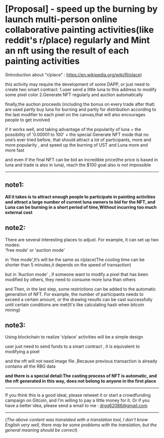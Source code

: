 
# [Proposal] - speed up the burning by launch multi-person online collaborative painting activities(like reddit's r/place) regularly and Mint an nft using the result of each painting activities

(Introduction about "r/place" : https://en.wikipedia.org/wiki/R/place)

this activity may require the development of some DAPP,
or just need to create two smart contract:
1.user send a little luna to this address to modify some pixel color
2.Generate NFT regularly and auction automatically


finally,the auction proceeds (including the bonus on every trade after that) are used partly buy luna for burning and partly for distribution according to the last modifier to each pixel on the canvas,that will also encourages people to get involved


if it works well, and taking advantage of the popularity of luna + the possibility of '0.00001 to 100' + the special Generate NFT mode that no one’s ever tried before, 
that should attract a lot of participants, more and more popularity , and speed up the burning of UST and Luna more and more fast

and even if the final NFT can be bid an incredible price(the price is based in luna and trade is also in luna),
reach the $100 goal also is not impossible


------------------------------------------------------------------------------------------------------------------------------------------

## note1:

**All it takes is to attract enough people to participate in painting activities and attract a large number of current luna owners to bid for the NFT, and Luna can be burning in a short period of time,Without incurring too much external cost**



## note2:

There are several interesting places to adjust. 
For example, it can set up two modes:  
'free mode' or 'auction mode'

in 'free mode',It’s will be the same as r/place(The cooling time can be shorter than 5 minutes,it depends on the speed of transaction)

but in 'Auction mode' , if someone want to modify a pixel that has been modified by others, they need to consume more luna than others

and Then, in the last step, some restrictions can be added to the automatic generation of NFT. For example, the number of participants needs to exceed a certain amount, or the drawing results can be cast successfully until certain conditions are met(It's like calculating hash when bitcoin mining)



## note3:

Using blockchain to realize 'r/place' activities will be a simple design

user just need to send funds to a smart contract , it is equivalent to modifying a pixel

and the nft will not need image file ,Because previous transaction is already contains all the RBG data

**and there is a special detail:The casting process of NFT is automatic, and the nft generated in this way, does not belong to anyone in the first place**

------------------------------------------------------------------------------------------------------------------------------------------


 If you think this is a good ideal, please retweet it or start a crowdfunding campaign on Gitcoin, and I’m willing to pay a little money for it.
 Or if you have a better idea, please send a email to me :  drgg62086@gmail.com

------------------------------------------------------------------------------------------------------------------------------------------


(_The above content was translated with a translation tool, I don't know English very well, there may be some problems with the translation, but the general meaning should be correct_)
